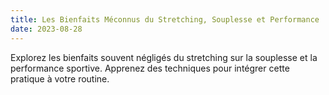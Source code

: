 ```yaml
---
title: Les Bienfaits Méconnus du Stretching, Souplesse et Performance
date: 2023-08-28
---
```


Explorez les bienfaits souvent négligés du stretching sur la souplesse et la performance sportive. Apprenez des techniques pour intégrer cette pratique à votre routine.
